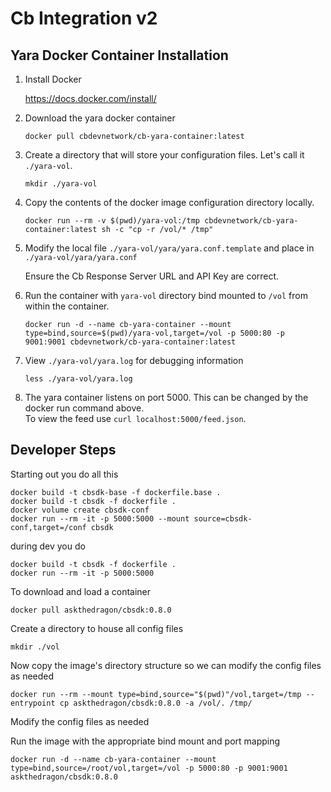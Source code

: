 # Cb Integration v2

## Yara Docker Container Installation

1. Install Docker

	https://docs.docker.com/install/

2. Download the yara docker container

	```
	docker pull cbdevnetwork/cb-yara-container:latest
	```

1. Create a directory that will store your configuration files.  Let's call it `./yara-vol`.

	```
	mkdir ./yara-vol
	```
	
2. Copy the contents of the docker image configuration directory locally.

	```
	docker run --rm -v $(pwd)/yara-vol:/tmp cbdevnetwork/cb-yara-container:latest sh -c "cp -r /vol/* /tmp"
	```
	
3. Modify the local file `./yara-vol/yara/yara.conf.template` and place in `./yara-vol/yara/yara.conf`

	Ensure the Cb Response Server URL and API Key are correct.

4. Run the container with `yara-vol` directory bind mounted to `/vol` from within the container.

	```
	docker run -d --name cb-yara-container --mount type=bind,source=$(pwd)/yara-vol,target=/vol -p 5000:80 -p 9001:9001 cbdevnetwork/cb-yara-container:latest
	```
	
5. View `./yara-vol/yara.log` for debugging information

	```
	less ./yara-vol/yara.log
	```
	
6. The yara container listens on port 5000.  This can be changed by the docker run command above.  
   To view the feed use `curl localhost:5000/feed.json`.

## Developer Steps

Starting out you do all this

	docker build -t cbsdk-base -f dockerfile.base .
	docker build -t cbsdk -f dockerfile .
	docker volume create cbsdk-conf
	docker run --rm -it -p 5000:5000 --mount source=cbsdk-conf,target=/conf cbsdk
	
during dev you do

	docker build -t cbsdk -f dockerfile .
	docker run --rm -it -p 5000:5000
	
To download and load a container
	
	docker pull askthedragon/cbsdk:0.8.0
	
Create a directory to house all config files

	mkdir ./vol
	
Now copy the image's directory structure so we can modify the config files as needed

	docker run --rm --mount type=bind,source="$(pwd)"/vol,target=/tmp --entrypoint cp askthedragon/cbsdk:0.8.0 -a /vol/. /tmp/
	
Modify the config files as needed
	
Run the image with the appropriate bind mount and port mapping

	docker run -d --name cb-yara-container --mount type=bind,source=/root/vol,target=/vol -p 5000:80 -p 9001:9001 askthedragon/cbsdk:0.8.0
	
